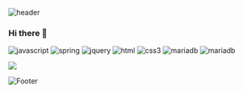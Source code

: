 ![header](https://capsule-render.vercel.app/api?type=waving&color=0:d3e2f5,100:ffdeef&height=200&section=header&text=Hello%20&fontColor=484d54&fontSize=50&fontAlign=80)



  ### Hi there 👋


<p>
<img alt="javascript" src ="https://img.shields.io/badge/JavaScript-F7DF1E.svg?&style=for-the-badge&logo=javascript&logoColor=fff"/>
<img alt="spring" src ="https://img.shields.io/badge/Spring-6DB33F.svg?&style=for-the-badge&logo=spring&logoColor=fff"/>
<img alt="jquery" src ="https://img.shields.io/badge/jquery-0769AD.svg?&style=for-the-badge&logo=jquery&logoColor=fff"/>
<img alt="html" src ="https://img.shields.io/badge/html5-E34F26.svg?&style=for-the-badge&logo=html5&logoColor=fff"/>
<img alt="css3" src ="https://img.shields.io/badge/css3-1572B6.svg?&style=for-the-badge&logo=css3&logoColor=fff"/>
<img alt="mariadb" src ="https://img.shields.io/badge/mariadb-003545.svg?&style=for-the-badge&logo=mariadb&logoColor=fff"/>
<img alt="mariadb" src ="https://img.shields.io/badge/mariadb-003545.svg?&style=for-the-badge&logo=mariadb&logoColor=fff"/>
</p>


![](https://github-profile-summary-cards.vercel.app/api/cards/profile-details?username=siruduck&theme=nord_dark)






![Footer](https://capsule-render.vercel.app/api?type=waving&&color=0:fab6bd,100:d3e2f5&height=100&section=footer) 
